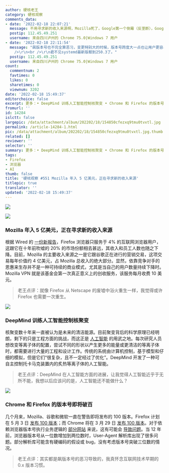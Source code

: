 ```yaml
---
author: 硬核老王
category: 硬核观察
comments_data:
- date: '2022-02-18 22:07:21'
  message: 不用寻求新的收入来源啊，Mozilla死了，Google第一个倒霉（反垄断），Google应该还是愿意把Mozilla养着。
  postip: 112.45.49.251
  username: 来自四川泸州的 Chrome 75.0|Windows 7 用户
- date: '2022-02-18 22:11:54'
  message: "飙版本号也不完全算恶习，变更特别大的时候，版本号跨度大一点也让用户更容易区分（比如vim版本号现在还在8.x，但8.x也有很多大的新的变更，写判断的时候就很操蛋）。<br
    />\r\n<br />\r\n君不见systemd最新版都到250.3了。"
  postip: 112.45.49.251
  username: 来自四川泸州的 Chrome 75.0|Windows 7 用户
count:
  commentnum: 2
  favtimes: 0
  likes: 0
  sharetimes: 0
  viewnum: 3202
date: '2022-02-18 15:49:37'
editorchoice: false
excerpt: 更多：• DeepMind 训练人工智能控制核聚变 • Chrome 和 Firefox 的版本号即将破百
fromurl: ''
id: 14284
islctt: false
largepic: /data/attachment/album/202202/18/154850cfezxq9tmu0tvxtl.jpg
permalink: /article-14284-1.html
pic: /data/attachment/album/202202/18/154850cfezxq9tmu0tvxtl.jpg.thumb.jpg
related: []
reviewer: ''
selector: ''
summary: 更多：• DeepMind 训练人工智能控制核聚变 • Chrome 和 Firefox 的版本号即将破百
tags:
- Firefox
- 浏览器
- AI
thumb: false
title: '硬核观察 #551 Mozilla 年入 5 亿美元，正在寻求新的收入来源'
titlepic: true
translator: ''
updated: '2022-02-18 15:49:37'
---
```


![](/data/attachment/album/202202/18/154850cfezxq9tmu0tvxtl.jpg)


![](/data/attachment/album/202202/18/154902v94gk8kz5gjl4bzg.jpg)


### Mozilla 年入 5 亿美元，正在寻求新的收入来源


根据 Wired 的 [一份新报告](https://www.wired.com/story/firefox-mozilla-2022/)，Firefox 浏览器只服务于 4% 的互联网浏览器用户，这跟它在十年前吹嘘的 20% 的市场份额相去甚远，其收入和员工人数也随之下降。目前，Mozilla 的主要收入来源之一是它跟谷歌正在进行的营销交易，这项交易每年价值约 4 亿美元，占 Mozilla 总收入的绝大部分。显然，依靠竞争对手的恩惠来生存并不是一种可持续的商业模式，尤其是当自己的用户数量持续下降时。Mozilla VPN 就是该基金会第一次真正意义上的创收服务，该服务每月收费 10 美元。



> 
> 老王点评：就像 Firefox 从 Netscape 的废墟中浴火重生一样，我觉得或许 Firefox 也需要一次重生。
> 
> 
> 


![](/data/attachment/album/202202/18/154916s5kgqqzchkcs855g.jpg)


### DeepMind 训练人工智能控制核聚变


核聚变数十年来一直被认为是未来的清洁能源。目前聚变背后的科学原理已经明朗，剩下的只是工程方面的挑战，而这正是 [人工智能](https://www.wired.com/story/deepmind-ai-nuclear-fusion/) 的用武之地。每次研究人员想改变等离子体的配置，尝试不同的形状以产生更多的能量或更清洁的等离子体时，都需要进行大量的工程和设计工作。传统的系统由计算机控制，基于模型和仔细的模拟，但是它们“很复杂，且不一定经过了优化”。DeepMind 开发了一种可自主控制托卡马克装置内的炙热等离子体的人工智能。



> 
> 老王点评：DeepMind 在人工智能方面的进展，让我觉得人工智能近乎于无所不能，我想以后应该问的是，人工智能还不能做什么？
> 
> 
> 


![](/data/attachment/album/202202/18/154927irs5uqu84asggdgs.jpg)


### Chrome 和 Firefox 的版本号即将破百


几个月来，Mozilla、谷歌和微软一直在警告即将发布的 100 版本。Firefox 计划在 5 月 3 日 [发布 100 版本](https://wiki.mozilla.org/Release_Management/Calendar)；而 Chrome 将在 3 月 29 日 [发布 100 版本](https://chromiumdash.appspot.com/schedule)。对于依赖浏览器版本号执行业务逻辑的 [部分网站](https://github.com/webcompat/web-bugs/labels/version100) 来说，这有可能会 [导致问题](https://hacks.mozilla.org/2022/02/version-100-in-chrome-and-firefox/)。当 12 年前，浏览器版本号从一位数增加到两位数时，User-Agent 解析库出现了很多问题。部分解析库可能含有硬编码的假设或 bug，没有考虑版本号突破三位数的情况。



> 
> 老王点评：其实都是飙版本号的恶习导致的，我真怀念互联网技术早期的 0.x 版本习惯。
> 
> 
>